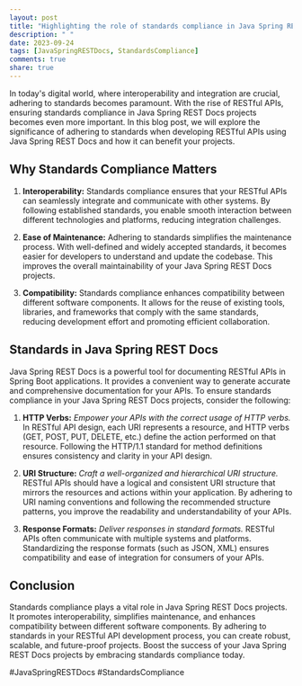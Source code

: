 ```yaml
---
layout: post
title: "Highlighting the role of standards compliance in Java Spring REST Docs projects"
description: " "
date: 2023-09-24
tags: [JavaSpringRESTDocs, StandardsCompliance]
comments: true
share: true
---
```


In today's digital world, where interoperability and integration are crucial, adhering to standards becomes paramount. With the rise of RESTful APIs, ensuring standards compliance in Java Spring REST Docs projects becomes even more important. In this blog post, we will explore the significance of adhering to standards when developing RESTful APIs using Java Spring REST Docs and how it can benefit your projects.

## Why Standards Compliance Matters

1. **Interoperability:** Standards compliance ensures that your RESTful APIs can seamlessly integrate and communicate with other systems. By following established standards, you enable smooth interaction between different technologies and platforms, reducing integration challenges.

2. **Ease of Maintenance:** Adhering to standards simplifies the maintenance process. With well-defined and widely accepted standards, it becomes easier for developers to understand and update the codebase. This improves the overall maintainability of your Java Spring REST Docs projects.

3. **Compatibility:** Standards compliance enhances compatibility between different software components. It allows for the reuse of existing tools, libraries, and frameworks that comply with the same standards, reducing development effort and promoting efficient collaboration.

## Standards in Java Spring REST Docs

Java Spring REST Docs is a powerful tool for documenting RESTful APIs in Spring Boot applications. It provides a convenient way to generate accurate and comprehensive documentation for your APIs. To ensure standards compliance in your Java Spring REST Docs projects, consider the following:

1. **HTTP Verbs:** *Empower your APIs with the correct usage of HTTP verbs.* In RESTful API design, each URI represents a resource, and HTTP verbs (GET, POST, PUT, DELETE, etc.) define the action performed on that resource. Following the HTTP/1.1 standard for method definitions ensures consistency and clarity in your API design.

2. **URI Structure:** *Craft a well-organized and hierarchical URI structure.* RESTful APIs should have a logical and consistent URI structure that mirrors the resources and actions within your application. By adhering to URI naming conventions and following the recommended structure patterns, you improve the readability and understandability of your APIs.

3. **Response Formats:** *Deliver responses in standard formats.* RESTful APIs often communicate with multiple systems and platforms. Standardizing the response formats (such as JSON, XML) ensures compatibility and ease of integration for consumers of your APIs.

## Conclusion

Standards compliance plays a vital role in Java Spring REST Docs projects. It promotes interoperability, simplifies maintenance, and enhances compatibility between different software components. By adhering to standards in your RESTful API development process, you can create robust, scalable, and future-proof projects. Boost the success of your Java Spring REST Docs projects by embracing standards compliance today.

#JavaSpringRESTDocs #StandardsCompliance